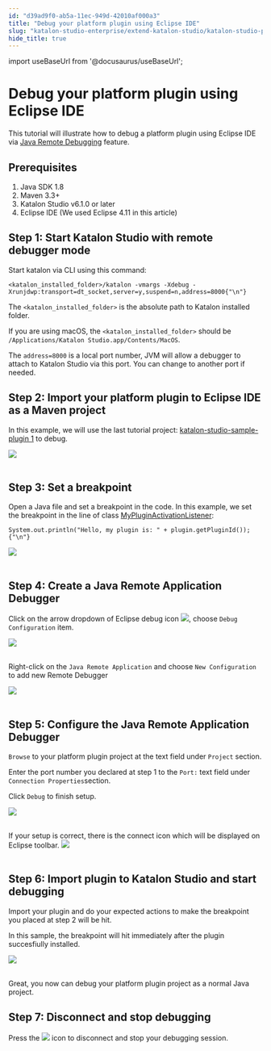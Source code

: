 ```yaml
---
id: "d39ad9f0-ab5a-11ec-949d-42010af000a3"
title: "Debug your platform plugin using Eclipse IDE"
slug: "katalon-studio-enterprise/extend-katalon-studio/katalon-studio-plugins/debug-your-platform-plugin-using-eclipse-ide"
hide_title: true
---
```

import useBaseUrl from '@docusaurus/useBaseUrl';

    

# <a id="id" class="anchor_top_offset"/><a id="ariaid-title1" class="anchor_top_offset"/>Debug your platform plugin using Eclipse IDE

    
      
<p xmlns="http://www.w3.org/1999/xhtml" className="p">This tutorial will illustrate how to debug a platform plugin   using Eclipse IDE via <a className="xref j-external-link" href="https://help.eclipse.org/2019-03/topic/org.eclipse.jdt.doc.user/tasks/task-running_and_debugging.htm" target="_blank">Java     Remote Debugging</a> feature.</p> 
    
  

## <a id="id_1" class="anchor_top_offset"/>      Prerequisites    

<ol xmlns="http://www.w3.org/1999/xhtml" className="ol"><li className="li">Java SDK 1.8</li><li className="li">Maven 3.3+</li><li className="li">Katalon Studio v6.1.0 or later</li><li className="li">Eclipse IDE (We used Eclipse 4.11 in this article)</li></ol> 

## <a id="id_2" class="anchor_top_offset"/>        Step 1: Start Katalon Studio with remote debugger            mode      

<p xmlns="http://www.w3.org/1999/xhtml" className="p">Start katalon via CLI using this command:</p> 
<pre xmlns="http://www.w3.org/1999/xhtml" className="pre codeblock"><code>&lt;katalon_installed_folder&gt;/katalon -vmargs -Xdebug -Xrunjdwp:transport=dt_socket,server=y,suspend=n,address=8000{"\n"}</code></pre> 
<p xmlns="http://www.w3.org/1999/xhtml" className="p">The <code className="ph codeph">&lt;katalon_installed_folder&gt;</code> is the   absolute path to Katalon installed folder.</p> 
<p xmlns="http://www.w3.org/1999/xhtml" className="p">If you are using macOS, the   <code className="ph codeph">&lt;katalon_installed_folder&gt;</code> should be <code className="ph codeph">/Applications/Katalon Studio.app/Contents/MacOS</code>.</p> 
<p xmlns="http://www.w3.org/1999/xhtml" className="p">The <code className="ph codeph">address=8000</code> is a local port number, JVM will   allow a debugger to attach to Katalon Studio via this port. You can   change to another port if needed.</p> 

## <a id="id_3" class="anchor_top_offset"/>        Step 2: Import your platform plugin to Eclipse IDE as a            Maven project      

<p xmlns="http://www.w3.org/1999/xhtml" className="p">In this example, we will use the last tutorial project: <a className="xref j-external-link" href="https://github.com/katalon-studio/katalon-studio-sample-plugin" target="_blank">katalon-studio-sample-plugin     1</a> to debug.</p> 
<p xmlns="http://www.w3.org/1999/xhtml" className="p">   <img className="image" src={useBaseUrl("https://github.com/katalon-studio/docs-images/raw/master/katalon-store/docs/publisher/import-plugin-project-to-eclipse-ide.png")} /><br /><br /> </p> 

## <a id="id_4" class="anchor_top_offset"/>        Step 3: Set a breakpoint      

<p xmlns="http://www.w3.org/1999/xhtml" className="p">Open a Java file and set a breakpoint in the code. In this   example, we set the breakpoint in the line of class <a className="xref j-external-link" href="https://github.com/katalon-studio/katalon-studio-sample-plugin/blob/master/src/main/java/com/mycompany/plugin/MyPluginActivationListener.java" target="_blank">MyPluginActivationListener</a>:</p> 
<pre xmlns="http://www.w3.org/1999/xhtml" className="pre codeblock"><code>System.out.println("Hello, my plugin is: " + plugin.getPluginId());{"\n"}</code></pre> 
<p xmlns="http://www.w3.org/1999/xhtml" className="p">   <img className="image" src={useBaseUrl("https://github.com/katalon-studio/docs-images/raw/master/katalon-store/docs/publisher/set-breakpoint.png")} /><br /><br /> </p> 

## <a id="id_5" class="anchor_top_offset"/>        Step 4: Create a Java Remote Application            Debugger      

<p xmlns="http://www.w3.org/1999/xhtml" className="p">Click on the arrow dropdown of Eclipse debug icon <img className="image" src={useBaseUrl("https://github.com/katalon-studio/docs-images/raw/master/katalon-store/docs/publisher/debug-icon.png")} />, choose <code className="ph codeph">Debug Configuration</code> item.</p> 
<p xmlns="http://www.w3.org/1999/xhtml" className="p">   <img className="image" src={useBaseUrl("https://github.com/katalon-studio/docs-images/raw/master/katalon-store/docs/publisher/debug-configurations.png")} /><br /><br /> </p> 
<p xmlns="http://www.w3.org/1999/xhtml" className="p">Right-click on the <code className="ph codeph">Java Remote Application</code> and   choose <code className="ph codeph">New Configuration</code> to add new Remote   Debugger</p> 
<p xmlns="http://www.w3.org/1999/xhtml" className="p">   <img className="image" src={useBaseUrl("https://github.com/katalon-studio/docs-images/raw/master/katalon-store/docs/publisher/new-configuration.png")} /><br /><br /> </p> 

## <a id="id_6" class="anchor_top_offset"/> Step 5: Configure the Java Remote Application Debugger 

<p xmlns="http://www.w3.org/1999/xhtml" className="p"> <code className="ph codeph">Browse</code> to your platform plugin project at the text field under <code className="ph codeph">Project</code> section.</p> 
<p xmlns="http://www.w3.org/1999/xhtml" className="p">Enter the port number you declared at step 1 to the <code className="ph codeph">Port:</code> text field under <code className="ph codeph">Connection Properties</code>section.</p> 
<p xmlns="http://www.w3.org/1999/xhtml" className="p">Click <code className="ph codeph">Debug</code> to finish setup.</p> 
<p xmlns="http://www.w3.org/1999/xhtml" className="p"> <img className="image" src={useBaseUrl("https://github.com/katalon-studio/docs-images/raw/master/katalon-store/docs/publisher/new-remote-debugger.png")} /><br /><br /> </p> 
<p xmlns="http://www.w3.org/1999/xhtml" className="p">If your setup is correct, there is the connect icon which will be displayed on Eclipse toolbar. <img className="image" src={useBaseUrl("https://github.com/katalon-studio/docs-images/raw/master/katalon-store/docs/publisher/stop-debug-icon.png")} /><br /><br /></p> 

## <a id="id_7" class="anchor_top_offset"/>        Step 6: Import plugin to Katalon Studio and start            debugging      

<p xmlns="http://www.w3.org/1999/xhtml" className="p">Import your plugin and do your expected actions to make the   breakpoint you placed at step 2 will be hit.</p> 
<p xmlns="http://www.w3.org/1999/xhtml" className="p">In this sample, the breakpoint will hit immediately after the   plugin succesfiully installed.</p> 
<p xmlns="http://www.w3.org/1999/xhtml" className="p">   <img className="image" src={useBaseUrl("https://github.com/katalon-studio/docs-images/raw/master/katalon-store/docs/publisher/breakpoint-hit.png")} /><br /><br /> </p> 
<p xmlns="http://www.w3.org/1999/xhtml" className="p">Great, you now can debug your platform plugin project as a   normal Java project.</p> 

## <a id="id_8" class="anchor_top_offset"/>        Step 7: Disconnect and stop debugging      

<p xmlns="http://www.w3.org/1999/xhtml" className="p">Press the <img className="image" src={useBaseUrl("https://github.com/katalon-studio/docs-images/raw/master/katalon-store/docs/publisher/stop-debug-icon.png")} /> icon to disconnect and stop your debugging session.</p> 
